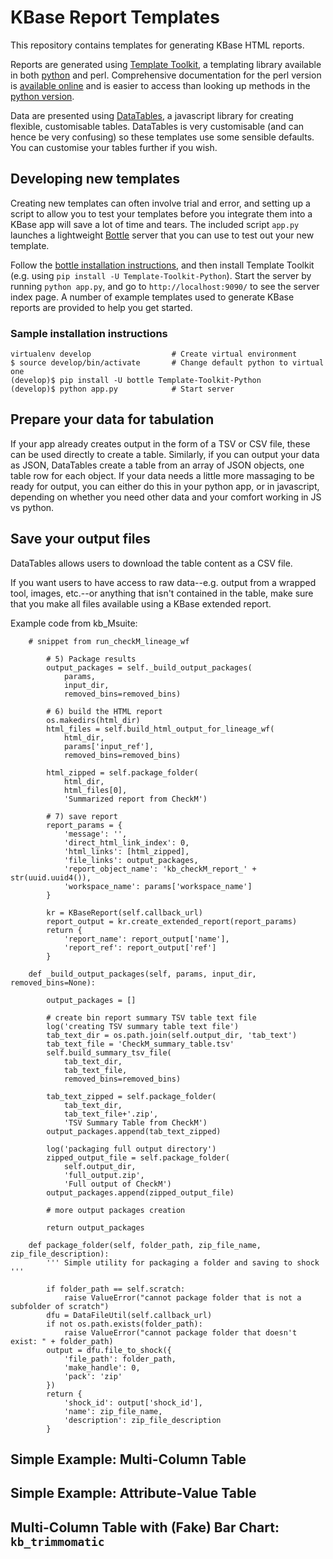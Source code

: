 # KBase Report Templates

This repository contains templates for generating KBase HTML reports.

Reports are generated using [Template Toolkit](http://www.template-toolkit.org), a templating library available in both [python](https://github.com/lmr/Template-Toolkit-Python) and perl. Comprehensive documentation for the perl version is [available
online](http://www.template-toolkit.org/docs/manual/index.html) and is easier to access
than looking up methods in the [python
version](https://github.com/lmr/Template-Toolkit-Python).

Data are presented using [DataTables](https://datatables.net), a javascript library for creating flexible, customisable tables. DataTables is very customisable (and can hence be very confusing) so these templates use some sensible defaults. You can customise your tables further if you wish.

## Developing new templates

Creating new templates can often involve trial and error, and setting up a script to allow you to test your templates before you integrate them into a KBase app will save a lot of time and tears. The included script `app.py` launches a lightweight [Bottle](https://bottlepy.org/) server that you can use to test out your new template. 

Follow the [bottle installation instructions](https://bottlepy.org/docs/0.12/tutorial.html#installation), and then install Template Toolkit (e.g. using `pip install -U Template-Toolkit-Python`). Start the server by running `python app.py`, and go to `http://localhost:9090/` to see the server index page. A number of example templates used to generate KBase reports are provided to help you get started.

### Sample installation instructions

    virtualenv develop                  # Create virtual environment
    $ source develop/bin/activate       # Change default python to virtual one
    (develop)$ pip install -U bottle Template-Toolkit-Python
    (develop)$ python app.py            # Start server

## Prepare your data for tabulation

If your app already creates output in the form of a TSV or CSV file, these can be used directly to create a table. Similarly, if you can output your data as JSON, DataTables create a table from an array of JSON objects, one table row for each object. If your data needs a little more massaging to be ready for output, you can either do this in your python app, or in javascript, depending on whether you need other data and your comfort working in JS vs python.

## Save your output files

DataTables allows users to download the table content as a CSV file.

If you want users to have access to raw data--e.g. output from a wrapped tool, images, etc.--or anything that isn't contained in the table, make sure that you make all files available using a KBase extended report.

Example code from kb_Msuite:

```
    # snippet from run_checkM_lineage_wf

        # 5) Package results
        output_packages = self._build_output_packages(
            params,
            input_dir,
            removed_bins=removed_bins)

        # 6) build the HTML report
        os.makedirs(html_dir)
        html_files = self.build_html_output_for_lineage_wf(
            html_dir,
            params['input_ref'],
            removed_bins=removed_bins)

        html_zipped = self.package_folder(
            html_dir,
            html_files[0],
            'Summarized report from CheckM')

        # 7) save report
        report_params = {
            'message': '',
            'direct_html_link_index': 0,
            'html_links': [html_zipped],
            'file_links': output_packages,
            'report_object_name': 'kb_checkM_report_' + str(uuid.uuid4()),
            'workspace_name': params['workspace_name']
        }

        kr = KBaseReport(self.callback_url)
        report_output = kr.create_extended_report(report_params)
        return {
            'report_name': report_output['name'],
            'report_ref': report_output['ref']
        }

```

```
    def _build_output_packages(self, params, input_dir, removed_bins=None):

        output_packages = []

        # create bin report summary TSV table text file
        log('creating TSV summary table text file')
        tab_text_dir = os.path.join(self.output_dir, 'tab_text')
        tab_text_file = 'CheckM_summary_table.tsv'
        self.build_summary_tsv_file(
            tab_text_dir,
            tab_text_file,
            removed_bins=removed_bins)

        tab_text_zipped = self.package_folder(
            tab_text_dir,
            tab_text_file+'.zip',
            'TSV Summary Table from CheckM')
        output_packages.append(tab_text_zipped)

        log('packaging full output directory')
        zipped_output_file = self.package_folder(
            self.output_dir,
            'full_output.zip',
            'Full output of CheckM')
        output_packages.append(zipped_output_file)

        # more output packages creation

        return output_packages

    def package_folder(self, folder_path, zip_file_name, zip_file_description):
        ''' Simple utility for packaging a folder and saving to shock '''

        if folder_path == self.scratch:
            raise ValueError("cannot package folder that is not a subfolder of scratch")
        dfu = DataFileUtil(self.callback_url)
        if not os.path.exists(folder_path):
            raise ValueError("cannot package folder that doesn't exist: " + folder_path)
        output = dfu.file_to_shock({
            'file_path': folder_path,
            'make_handle': 0,
            'pack': 'zip'
        })
        return {
            'shock_id': output['shock_id'],
            'name': zip_file_name,
            'description': zip_file_description
        }
```

## Simple Example: Multi-Column Table




## Simple Example: Attribute-Value Table



## Multi-Column Table with (Fake) Bar Chart: `kb_trimmomatic`




